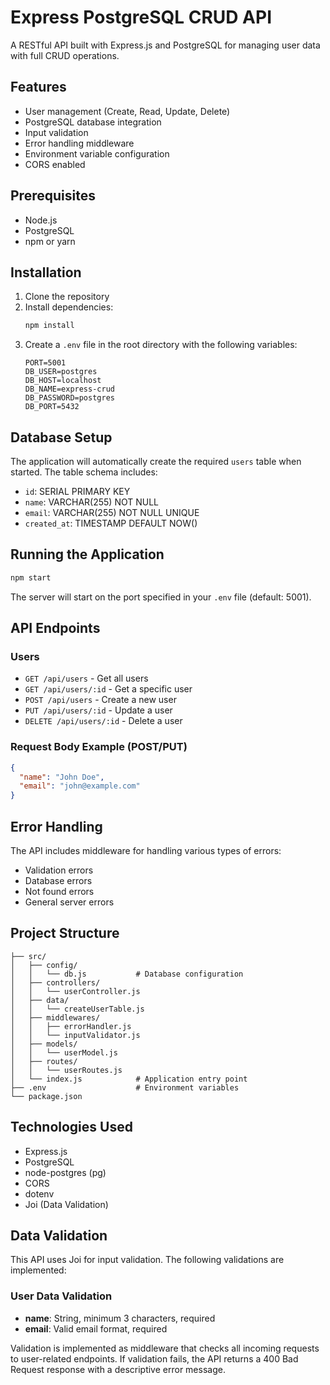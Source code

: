# Express PostgreSQL CRUD API

A RESTful API built with Express.js and PostgreSQL for managing user data with full CRUD operations.

## Features

- User management (Create, Read, Update, Delete)
- PostgreSQL database integration
- Input validation
- Error handling middleware
- Environment variable configuration
- CORS enabled

## Prerequisites

- Node.js
- PostgreSQL
- npm or yarn

## Installation

1. Clone the repository
2. Install dependencies:
   ```bash
   npm install
   ```
3. Create a `.env` file in the root directory with the following variables:
   ```env
   PORT=5001
   DB_USER=postgres
   DB_HOST=localhost
   DB_NAME=express-crud
   DB_PASSWORD=postgres
   DB_PORT=5432
   ```

## Database Setup

The application will automatically create the required `users` table when started. The table schema includes:

- `id`: SERIAL PRIMARY KEY
- `name`: VARCHAR(255) NOT NULL
- `email`: VARCHAR(255) NOT NULL UNIQUE
- `created_at`: TIMESTAMP DEFAULT NOW()

## Running the Application

```bash
npm start
```

The server will start on the port specified in your `.env` file (default: 5001).

## API Endpoints

### Users

- `GET /api/users` - Get all users
- `GET /api/users/:id` - Get a specific user
- `POST /api/users` - Create a new user
- `PUT /api/users/:id` - Update a user
- `DELETE /api/users/:id` - Delete a user

### Request Body Example (POST/PUT)

```json
{
  "name": "John Doe",
  "email": "john@example.com"
}
```

## Error Handling

The API includes middleware for handling various types of errors:
- Validation errors
- Database errors
- Not found errors
- General server errors

## Project Structure

```
├── src/
│   ├── config/
│   │   └── db.js           # Database configuration
│   ├── controllers/
│   │   └── userController.js
│   ├── data/
│   │   └── createUserTable.js
│   ├── middlewares/
│   │   ├── errorHandler.js
│   │   └── inputValidator.js
│   ├── models/
│   │   └── userModel.js
│   ├── routes/
│   │   └── userRoutes.js
│   └── index.js            # Application entry point
├── .env                    # Environment variables
└── package.json
```

## Technologies Used

- Express.js
- PostgreSQL
- node-postgres (pg)
- CORS
- dotenv
- Joi (Data Validation)

## Data Validation

This API uses Joi for input validation. The following validations are implemented:

### User Data Validation
- **name**: String, minimum 3 characters, required
- **email**: Valid email format, required

Validation is implemented as middleware that checks all incoming requests to user-related endpoints. If validation fails, the API returns a 400 Bad Request response with a descriptive error message.